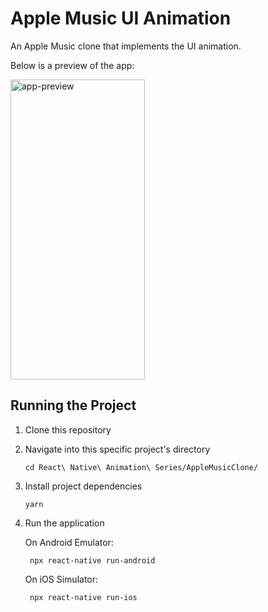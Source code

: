 # Apple Music UI Animation

An Apple Music clone that implements the UI animation.

Below is a preview of the app:

<img alt="app-preview" src="https://i.ibb.co/gryH8Tn/Apple-Music-Clone.gif" height="480" width="215" />

## Running the Project

1.  Clone this repository
2.  Navigate into this specific project's directory

        cd React\ Native\ Animation\ Series/AppleMusicClone/

3.  Install project dependencies

        yarn

4.  Run the application

    On Android Emulator:

         npx react-native run-android

    On iOS Simulator:

         npx react-native run-ios
